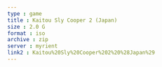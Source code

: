 ```yaml
---
type : game
title : Kaitou Sly Cooper 2 (Japan)
size : 2.0 G
format : iso
archive : zip
server : myrient
link2 : Kaitou%20Sly%20Cooper%202%20%28Japan%29
---
```

